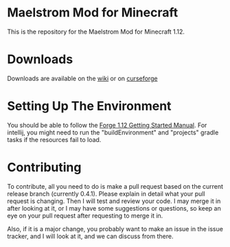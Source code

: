 # Maelstrom Mod for Minecraft

This is the repository for the Maelstrom Mod for Minecraft 1.12.

# Downloads

Downloads are available  on the [wiki](https://maelstrom-mod.fandom.com/wiki/Downloads) or on [curseforge](https://www.curseforge.com/minecraft/mc-mods/into-the-maelstrom)

# Setting Up The Environment

You should be able to follow the [Forge 1.12 Getting Started Manual](https://mcforge.readthedocs.io/en/1.12.x/gettingstarted/).
For intellij, you might need to run the "buildEnvironment" and "projects" gradle tasks if the resources fail to load.

# Contributing

To contribute, all you need to do is make a pull request based on the current release branch (currently 0.4.1).
Please explain in detail what your pull request is changing. Then I will test and review your code. I may merge it in after
looking at it, or I may have some suggestions or questions, so keep an eye on your pull request after requesting to merge it in.

Also, if it is a major change, you probably want to make an issue in the issue tracker, and I will look
at it, and we can discuss from there.
